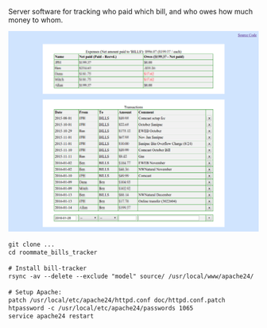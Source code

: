Server software for tracking who paid which bill, and who owes
how much money to whom.

![alt tag](https://raw.githubusercontent.com/jperryhouts/roommate_bills_tracker/master/Screenshot.png)

```
git clone ...
cd roommate_bills_tracker

# Install bill-tracker
rsync -av --delete --exclude "model" source/ /usr/local/www/apache24/

# Setup Apache:
patch /usr/local/etc/apache24/httpd.conf doc/httpd.conf.patch
htpassword -c /usr/local/etc/apache24/passwords 1065
service apache24 restart
```
